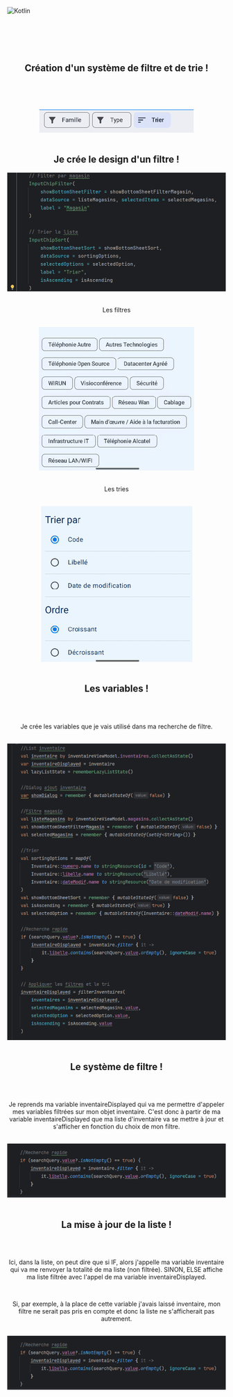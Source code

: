 ![Kotlin](https://img.shields.io/badge/kotlin-%237F52FF.svg?style=for-the-badge&logo=kotlin&logoColor=white)


<br><br><br><br>


<div align="center">
        <h2>Création d'un système de filtre et de trie !</h2><br><br>
        <p></p><br>
        <img src="./design.png">
</div>

<br>

<div align="center">
        <h2>Je crée le design d'un filtre !</h2>
        <img src="./filter1.png"><br><br>
        <p>Les filtres</p><br>
        <img src="./filter.png"><br><br>
        <p>Les tries</p><br>
        <img src="./trie.png">
</div>

<br>

<div align="center">
        <h2>Les variables !</h2><br><br>
        <p>Je crée les variables que je vais utilisé dans ma recherche de filtre.</p><br>
        <img src="./codefiltre.png">
</div>

<br>

<div align="center">
        <h2>Le système de filtre !</h2><br><br>
        <p>Je reprends ma variable inventaireDisplayed qui va me permettre d'appeler mes variables filtrées sur mon objet inventaire. C'est donc à partir de ma variable inventaireDisplayed que ma liste d'inventaire va se mettre à jour et s'afficher en fonction du choix de mon filtre.</p><br>
        <img src="./inventaireDisplayed.png">
</div>

<br>

<div align="center">
        <h2>La mise à jour de la liste !</h2><br><br>
        <p>Ici, dans la liste, on peut dire que si IF, alors j'appelle ma variable inventaire qui va me renvoyer la totalité de ma liste (non filtrée). SINON, ELSE affiche ma liste filtrée avec l'appel de ma variable inventaireDisplayed.</p><br>
        <p>Si, par exemple, à la place de cette variable j'avais laissé inventaire, mon filtre ne serait pas pris en compte et donc la liste ne s'afficherait pas autrement.</p><br>
        <img src="./inventaireDisplayed.png">
</div>





